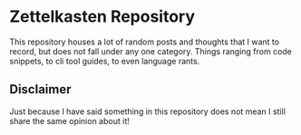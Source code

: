 # Zettelkasten Repository

This repository houses a lot of random posts and thoughts that I want to record,
but does not fall under any one category. Things ranging from code snippets, to
cli tool guides, to even language rants.

## Disclaimer

Just because I have said something in this repository does not mean
I still share the same opinion about it!
